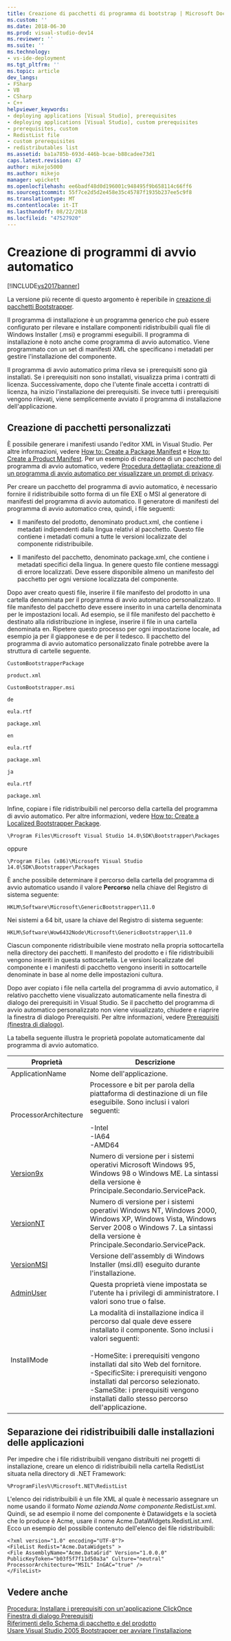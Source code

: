 ```yaml
---
title: Creazione di pacchetti di programma di bootstrap | Microsoft Docs
ms.custom: ''
ms.date: 2018-06-30
ms.prod: visual-studio-dev14
ms.reviewer: ''
ms.suite: ''
ms.technology:
- vs-ide-deployment
ms.tgt_pltfrm: ''
ms.topic: article
dev_langs:
- FSharp
- VB
- CSharp
- C++
helpviewer_keywords:
- deploying applications [Visual Studio], prerequisites
- deploying applications [Visual Studio], custom prerequisites
- prerequisites, custom
- RedistList file
- custom prerequisites
- redistributables list
ms.assetid: ba1a785b-693d-446b-bcae-b88cadee73d1
caps.latest.revision: 47
author: mikejo5000
ms.author: mikejo
manager: wpickett
ms.openlocfilehash: ee6badf48d0d196001c948495f9b658114c66ff6
ms.sourcegitcommit: 55f7ce2d5d2e458e35c45787f1935b237ee5c9f8
ms.translationtype: MT
ms.contentlocale: it-IT
ms.lasthandoff: 08/22/2018
ms.locfileid: "47527920"
---
```

# <a name="creating-bootstrapper-packages"></a>Creazione di programmi di avvio automatico
[!INCLUDE[vs2017banner](../includes/vs2017banner.md)]

La versione più recente di questo argomento è reperibile in [creazione di pacchetti Bootstrapper](https://docs.microsoft.com/visualstudio/deployment/creating-bootstrapper-packages).  
  
Il programma di installazione è un programma generico che può essere configurato per rilevare e installare componenti ridistribuibili quali file di Windows Installer (.msi) e programmi eseguibili. Il programma di installazione è noto anche come programma di avvio automatico. Viene programmato con un set di manifesti XML che specificano i metadati per gestire l'installazione del componente.  
  
 Il programma di avvio automatico prima rileva se i prerequisiti sono già installati. Se i prerequisiti non sono installati, visualizza prima i contratti di licenza. Successivamente, dopo che l'utente finale accetta i contratti di licenza, ha inizio l'installazione dei prerequisiti. Se invece tutti i prerequisiti vengono rilevati, viene semplicemente avviato il programma di installazione dell'applicazione.  
  
## <a name="creating-custom-packages"></a>Creazione di pacchetti personalizzati  
 È possibile generare i manifesti usando l'editor XML in Visual Studio. Per altre informazioni, vedere [How to: Create a Package Manifest](../deployment/how-to-create-a-package-manifest.md) e [How to: Create a Product Manifest](../deployment/how-to-create-a-product-manifest.md). Per un esempio di creazione di un pacchetto del programma di avvio automatico, vedere [Procedura dettagliata: creazione di un programma di avvio automatico per visualizzare un prompt di privacy](../deployment/walkthrough-creating-a-custom-bootstrapper-to-show-a-privacy-prompt.md).  
  
 Per creare un pacchetto del programma di avvio automatico, è necessario fornire il ridistribuibile sotto forma di un file EXE o MSI al generatore di manifesti del programma di avvio automatico. Il generatore di manifesti del programma di avvio automatico crea, quindi, i file seguenti:  
  
-   Il manifesto del prodotto, denominato product.xml, che contiene i metadati indipendenti dalla lingua relativi al pacchetto. Questo file contiene i metadati comuni a tutte le versioni localizzate del componente ridistribuibile.  
  
-   Il manifesto del pacchetto, denominato package.xml, che contiene i metadati specifici della lingua. In genere questo file contiene messaggi di errore localizzati. Deve essere disponibile almeno un manifesto del pacchetto per ogni versione localizzata del componente.  
  
 Dopo aver creato questi file, inserire il file manifesto del prodotto in una cartella denominata per il programma di avvio automatico personalizzato. Il file manifesto del pacchetto deve essere inserito in una cartella denominata per le impostazioni locali. Ad esempio, se il file manifesto del pacchetto è destinato alla ridistribuzione in inglese, inserire il file in una cartella denominata en. Ripetere questo processo per ogni impostazione locale, ad esempio ja per il giapponese e de per il tedesco. Il pacchetto del programma di avvio automatico personalizzato finale potrebbe avere la struttura di cartelle seguente.  
  
 `CustomBootstrapperPackage`  
  
 `product.xml`  
  
 `CustomBootstrapper.msi`  
  
 `de`  
  
 `eula.rtf`  
  
 `package.xml`  
  
 `en`  
  
 `eula.rtf`  
  
 `package.xml`  
  
 `ja`  
  
 `eula.rtf`  
  
 `package.xml`  
  
 Infine, copiare i file ridistribuibili nel percorso della cartella del programma di avvio automatico. Per altre informazioni, vedere [How to: Create a Localized Bootstrapper Package](../deployment/how-to-create-a-localized-bootstrapper-package.md).  
  
```  
\Program Files\Microsoft Visual Studio 14.0\SDK\Bootstrapper\Packages  
```  
  
 oppure  
  
```  
\Program Files (x86)\Microsoft Visual Studio 14.0\SDK\Bootstrapper\Packages  
```  
  
 È anche possibile determinare il percorso della cartella del programma di avvio automatico usando il valore **Percorso** nella chiave del Registro di sistema seguente:  
  
```  
HKLM\Software\Microsoft\GenericBootstrapper\11.0  
```  
  
 Nei sistemi a 64 bit, usare la chiave del Registro di sistema seguente:  
  
```  
HKLM\Software\Wow6432Node\Microsoft\GenericBootstrapper\11.0  
```  
  
 Ciascun componente ridistribuibile viene mostrato nella propria sottocartella nella directory dei pacchetti. Il manifesto del prodotto e i file ridistribuibili vengono inseriti in questa sottocartella. Le versioni localizzate del componente e i manifesti di pacchetto vengono inseriti in sottocartelle denominate in base al nome delle impostazioni cultura.  
  
 Dopo aver copiato i file nella cartella del programma di avvio automatico, il relativo pacchetto viene visualizzato automaticamente nella finestra di dialogo dei prerequisiti in Visual Studio. Se il pacchetto del programma di avvio automatico personalizzato non viene visualizzato, chiudere e riaprire la finestra di dialogo Prerequisiti. Per altre informazioni, vedere [Prerequisiti (finestra di dialogo)](../ide/reference/prerequisites-dialog-box.md).  
  
 La tabella seguente illustra le proprietà popolate automaticamente dal programma di avvio automatico.  
  
|Proprietà|Descrizione|  
|--------------|-----------------|  
|ApplicationName|Nome dell'applicazione.|  
|ProcessorArchitecture|Processore e bit per parola della piattaforma di destinazione di un file eseguibile. Sono inclusi i valori seguenti:<br /><br /> -Intel<br />-IA64<br />-AMD64|  
|[Version9x](https://msdn.microsoft.com/library/aa372490\(v=vs.140\).aspx)|Numero di versione per i sistemi operativi Microsoft Windows 95, Windows 98 o Windows ME. La sintassi della versione è Principale.Secondario.ServicePack.|  
|[VersionNT](https://msdn.microsoft.com/library/aa372495\(v=vs.140\).xaspx)|Numero di versione per i sistemi operativi Windows NT, Windows 2000, Windows XP, Windows Vista, Windows Server 2008 o Windows 7. La sintassi della versione è Principale.Secondario.ServicePack.|  
|[VersionMSI](https://msdn.microsoft.com/library/aa372493\(v=vs.140\).aspx)|Versione dell'assembly di Windows Installer (msi.dll) eseguito durante l'installazione.|  
|[AdminUser](https://msdn.microsoft.com/library/aa367545\(v=vs.140\).aspx)|Questa proprietà viene impostata se l'utente ha i privilegi di amministratore. I valori sono true o false.|  
|InstallMode|La modalità di installazione indica il percorso dal quale deve essere installato il componente. Sono inclusi i valori seguenti:<br /><br /> -HomeSite: i prerequisiti vengono installati dal sito Web del fornitore.<br />-SpecificSite: i prerequisiti vengono installati dal percorso selezionato.<br />-SameSite: i prerequisiti vengono installati dallo stesso percorso dell'applicazione.|  
  
## <a name="separating-redistributables-from-application-installations"></a>Separazione dei ridistribuibili dalle installazioni delle applicazioni  
 Per impedire che i file ridistribuibili vengano distribuiti nei progetti di installazione, creare un elenco di ridistribuibili nella cartella RedistList situata nella directory di .NET Framework:  
  
 `%ProgramFiles%\Microsoft.NET\RedistList`  
  
 L'elenco dei ridistribuibili è un file XML al quale è necessario assegnare un nome usando il formato *Nome azienda*.*Nome componente*.RedistList.xml. Quindi, se ad esempio il nome del componente è Datawidgets e la società che lo produce è Acme, usare il nome Acme.DataWidgets.RedistList.xml. Ecco un esempio del possibile contenuto dell'elenco dei file ridistribuibili:  
  
```  
<?xml version="1.0" encoding="UTF-8"?>  
<FileList Redist="Acme.DataWidgets" >  
<File AssemblyName="Acme.DataGrid" Version="1.0.0.0" PublicKeyToken="b03f5f7f11d50a3a" Culture="neutral" ProcessorArchitecture="MSIL" InGAC="true" />  
</FileList>  
```  
  
## <a name="see-also"></a>Vedere anche  
 [Procedura: Installare i prerequisiti con un'applicazione ClickOnce](../deployment/how-to-install-prerequisites-with-a-clickonce-application.md)   
 [Finestra di dialogo Prerequisiti](../ide/reference/prerequisites-dialog-box.md)   
 [Riferimenti dello Schema di pacchetto e del prodotto](../deployment/product-and-package-schema-reference.md)   
 [Usare Visual Studio 2005 Bootstrapper per avviare l'installazione](http://go.microsoft.com/fwlink/?LinkId=107537)



